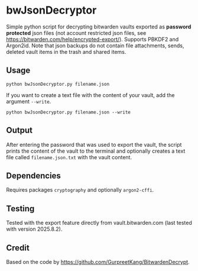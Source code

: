# bwJsonDecryptor

Simple python script for decrypting bitwarden vaults exported as **password protected** json files (not account restricted json files, see https://bitwarden.com/help/encrypted-export/). Supports PBKDF2 and Argon2id. Note that json backups do not contain file attachments, sends, deleted vault items in the trash and shared items.

## Usage
```
python bwJsonDecryptor.py filename.json
```
If you want to create a text file with the content of your vault, add the argument ```--write```.
```
python bwJsonDecryptor.py filename.json --write
```

## Output
After entering the password that was used to export the vault, the script prints the content of the vault to the terminal and optionally creates a text file called ```filename.json.txt``` with the vault content.

## Dependencies
Requires packages ```cryptography``` and optionally ```argon2-cffi```.

## Testing
Tested with the export feature directly from vault.bitwarden.com (last tested with version 2025.8.2).

## Credit
Based on the code by https://github.com/GurpreetKang/BitwardenDecrypt.
